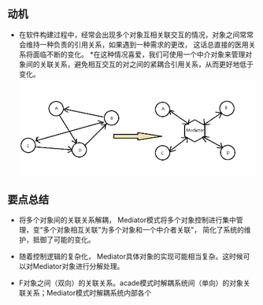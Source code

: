 ## 动机
* 在软件构建过程中，经常会出现多个对象互相关联交互的情况，对象之间常常会维持一种负责的引用关系，如果遇到一种需求的更改， 这话总直接的医用关系将面临不断的变化。
*在这种情况喜爱，我们可使用一个中介对象来管理对象间的关联关系，避免相互交互的对之间的紧耦合引用关系，从而更好地低于变化。
  ![01_templateMethod](../../../../images/11_mediator.png)


## 要点总结
* 将多个对象间的关联关系解耦， Mediator模式将多个对象控制进行集中管理，变“多个对象相互关联”为多个对象和一个中介者关联"， 简化了系统的维护，抵御了可能的变化。

* 随着控制逻辑的复杂化， Mediator具体对象的实现可能相当复杂。这时候可以对Mediator对象进行分解处理。
* F对象之间（双向）的关联关系。acade模式时解耦系统间（单向）的对象关联关系；Mediator模式时解耦系统内部各个